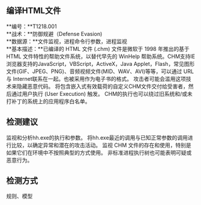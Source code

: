 ## 编译HTML文件  
**编号：**T1218.001  
**战术：**防御规避（Defense Evasion)  
**数据源：**文件监视，进程命令行参数，进程监视  
**基本描述：**已编译的 HTML 文件 (.chm) 文件是微软于 1998 年推出的基于 HTML 文件特性的帮助文件系统，以替代早先的 WinHelp 帮助系统。CHM支持IE浏览器支持的JavaScript，VBScript，ActiveX，Java Applet，Flash，常见图形文件(GIF、JPEG、PNG)、音频视频文件(MID、WAV、AVI)等等，可以通过 URL与 Internet联系在一起。也被采用作为电子书的格式。
攻击者可能会滥用这项技术来隐藏恶意代码。 将包含嵌入式有效载荷的自定义CHM文件交付给受害者，然后通过用户执行 (User Execution) 触发。 CHM的执行也可以绕过旧系统和/或未打补丁的系统上的应用程序白名单。  
## 检测建议  
监视和分析hh.exe的执行和参数。 将hh.exe最近的调用与已知正常参数的调用进行比较，以确定异常和潜在的攻击活动。
监视 CHM 文件的存在和使用，特别是如果它们在环境中不按照典型的方式使用。
非标准进程执行树也可能表明可疑或恶意行为。  
## 检测方式  
规则、模型
